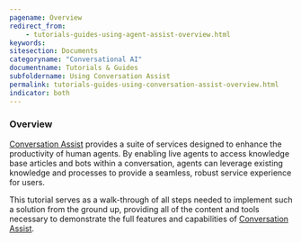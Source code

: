 ```yaml
---
pagename: Overview
redirect_from:
    - tutorials-guides-using-agent-assist-overview.html
keywords:
sitesection: Documents
categoryname: "Conversational AI"
documentname: Tutorials & Guides
subfoldername: Using Conversation Assist
permalink: tutorials-guides-using-conversation-assist-overview.html
indicator: both
---
```


### Overview

[Conversation Assist](conversation-assist-overview.html) provides a suite of services designed to enhance the productivity of human agents. By enabling live agents to access knowledge base articles and bots within a conversation, agents can leverage existing knowledge and processes to provide a seamless, robust service experience for users. 

This tutorial serves as a walk-through of all steps needed to implement such a solution from the ground up, providing all of the content and tools necessary to demonstrate the full features and capabilities of [Conversation Assist](conversation-assist-overview.html).
